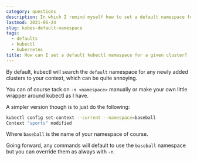 ```yaml
---
category: questions
description: In which I remind myself how to set a default namespace for Kubernetes
lastmod: 2021-06-24
slug: kubes-default-namespace
tags:
  - defaults
  - kubectl
  - kubernetes
title: How can I set a default kubectl namespace for a given cluster?
---
```

By default, kubectl will search the `default` namespace for any newly added clusters to your context, which can be quite annoying.

You can of course tack on `-n <namespace>` manually or make your own little wrapper around kubectl as I have.

A simpler version though is to just do the following:

```bash
kubectl config set-context --current --namespace=baseball
Context "sports" modified
```

Where `baseball` is the name of your namespace of course.

Going forward, any commands will default to use the `baseball` namespace but you can override them as always with `-n`.
